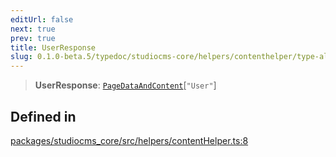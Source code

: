 ```yaml
---
editUrl: false
next: true
prev: true
title: UserResponse
slug: 0.1.0-beta.5/typedoc/studiocms-core/helpers/contenthelper/type-aliases/userresponse
---
```


> **UserResponse**: [`PageDataAndContent`](/0.1.0-beta.5/typedoc/studiocms-core/types/dbtypehelpers/type-aliases/pagedataandcontent/)\[`"User"`]

## Defined in

[packages/studiocms\_core/src/helpers/contentHelper.ts:8](https://github.com/astrolicious/studiocms/tree/main/packages/studiocms_core/src/helpers/contentHelper.ts#L8)
